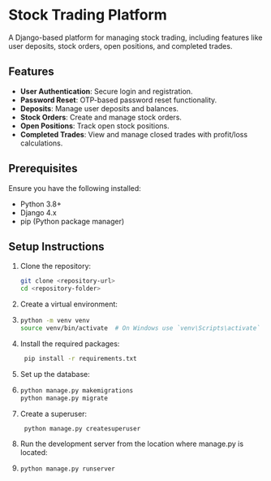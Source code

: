 # Stock Trading Platform

A Django-based platform for managing stock trading, including features like user deposits, stock orders, open positions, and completed trades.

## Features

- **User Authentication**: Secure login and registration.
- **Password Reset**: OTP-based password reset functionality.
- **Deposits**: Manage user deposits and balances.
- **Stock Orders**: Create and manage stock orders.
- **Open Positions**: Track open stock positions.
- **Completed Trades**: View and manage closed trades with profit/loss calculations.

## Prerequisites

Ensure you have the following installed:

- Python 3.8+
- Django 4.x
- pip (Python package manager)

## Setup Instructions

1. Clone the repository:
   ```bash
   git clone <repository-url>
   cd <repository-folder>
    ```
2. Create a virtual environment:
3. ```bash
   python -m venv venv
   source venv/bin/activate  # On Windows use `venv\Scripts\activate`
   ```
4. Install the required packages:
   ```bash
    pip install -r requirements.txt
    ```
5. Set up the database:
6. ```bash
   python manage.py makemigrations
   python manage.py migrate
   ```
   
7. Create a superuser:
   ```bash
    python manage.py createsuperuser
    ```
   
8. Run the development server from the location where manage.py is located:
9. ```bash
   python manage.py runserver
   ```
   

